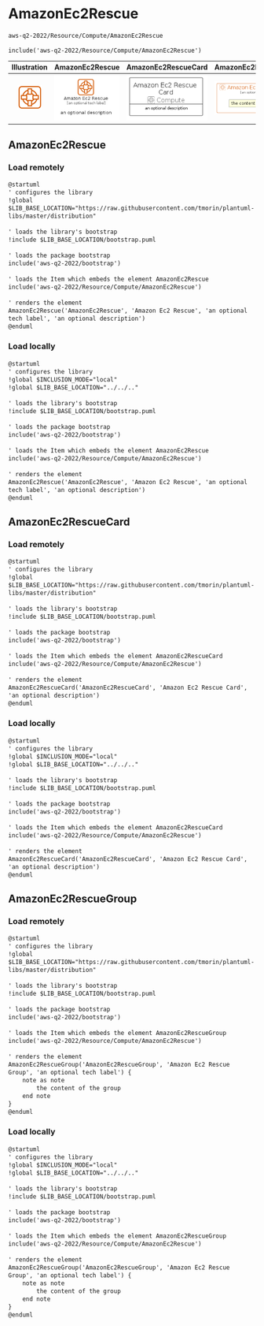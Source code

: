 # AmazonEc2Rescue


```text
aws-q2-2022/Resource/Compute/AmazonEc2Rescue
```

```text
include('aws-q2-2022/Resource/Compute/AmazonEc2Rescue')
```



| Illustration | AmazonEc2Rescue | AmazonEc2RescueCard | AmazonEc2RescueGroup |
| :---: | :---: | :---: | :---: |
| ![illustration for Illustration](../../../aws-q2-2022/Resource/Compute/AmazonEc2Rescue.png) | ![illustration for AmazonEc2Rescue](../../../aws-q2-2022/Resource/Compute/AmazonEc2Rescue.Local.png) | ![illustration for AmazonEc2RescueCard](../../../aws-q2-2022/Resource/Compute/AmazonEc2RescueCard.Local.png) | ![illustration for AmazonEc2RescueGroup](../../../aws-q2-2022/Resource/Compute/AmazonEc2RescueGroup.Local.png) |




## AmazonEc2Rescue

### Load remotely
```plantuml
@startuml
' configures the library
!global $LIB_BASE_LOCATION="https://raw.githubusercontent.com/tmorin/plantuml-libs/master/distribution"

' loads the library's bootstrap
!include $LIB_BASE_LOCATION/bootstrap.puml

' loads the package bootstrap
include('aws-q2-2022/bootstrap')

' loads the Item which embeds the element AmazonEc2Rescue
include('aws-q2-2022/Resource/Compute/AmazonEc2Rescue')

' renders the element
AmazonEc2Rescue('AmazonEc2Rescue', 'Amazon Ec2 Rescue', 'an optional tech label', 'an optional description')
@enduml
```

### Load locally
```plantuml
@startuml
' configures the library
!global $INCLUSION_MODE="local"
!global $LIB_BASE_LOCATION="../../.."

' loads the library's bootstrap
!include $LIB_BASE_LOCATION/bootstrap.puml

' loads the package bootstrap
include('aws-q2-2022/bootstrap')

' loads the Item which embeds the element AmazonEc2Rescue
include('aws-q2-2022/Resource/Compute/AmazonEc2Rescue')

' renders the element
AmazonEc2Rescue('AmazonEc2Rescue', 'Amazon Ec2 Rescue', 'an optional tech label', 'an optional description')
@enduml
```

## AmazonEc2RescueCard

### Load remotely
```plantuml
@startuml
' configures the library
!global $LIB_BASE_LOCATION="https://raw.githubusercontent.com/tmorin/plantuml-libs/master/distribution"

' loads the library's bootstrap
!include $LIB_BASE_LOCATION/bootstrap.puml

' loads the package bootstrap
include('aws-q2-2022/bootstrap')

' loads the Item which embeds the element AmazonEc2RescueCard
include('aws-q2-2022/Resource/Compute/AmazonEc2Rescue')

' renders the element
AmazonEc2RescueCard('AmazonEc2RescueCard', 'Amazon Ec2 Rescue Card', 'an optional description')
@enduml
```

### Load locally
```plantuml
@startuml
' configures the library
!global $INCLUSION_MODE="local"
!global $LIB_BASE_LOCATION="../../.."

' loads the library's bootstrap
!include $LIB_BASE_LOCATION/bootstrap.puml

' loads the package bootstrap
include('aws-q2-2022/bootstrap')

' loads the Item which embeds the element AmazonEc2RescueCard
include('aws-q2-2022/Resource/Compute/AmazonEc2Rescue')

' renders the element
AmazonEc2RescueCard('AmazonEc2RescueCard', 'Amazon Ec2 Rescue Card', 'an optional description')
@enduml
```

## AmazonEc2RescueGroup

### Load remotely
```plantuml
@startuml
' configures the library
!global $LIB_BASE_LOCATION="https://raw.githubusercontent.com/tmorin/plantuml-libs/master/distribution"

' loads the library's bootstrap
!include $LIB_BASE_LOCATION/bootstrap.puml

' loads the package bootstrap
include('aws-q2-2022/bootstrap')

' loads the Item which embeds the element AmazonEc2RescueGroup
include('aws-q2-2022/Resource/Compute/AmazonEc2Rescue')

' renders the element
AmazonEc2RescueGroup('AmazonEc2RescueGroup', 'Amazon Ec2 Rescue Group', 'an optional tech label') {
    note as note
        the content of the group
    end note
}
@enduml
```

### Load locally
```plantuml
@startuml
' configures the library
!global $INCLUSION_MODE="local"
!global $LIB_BASE_LOCATION="../../.."

' loads the library's bootstrap
!include $LIB_BASE_LOCATION/bootstrap.puml

' loads the package bootstrap
include('aws-q2-2022/bootstrap')

' loads the Item which embeds the element AmazonEc2RescueGroup
include('aws-q2-2022/Resource/Compute/AmazonEc2Rescue')

' renders the element
AmazonEc2RescueGroup('AmazonEc2RescueGroup', 'Amazon Ec2 Rescue Group', 'an optional tech label') {
    note as note
        the content of the group
    end note
}
@enduml
```

